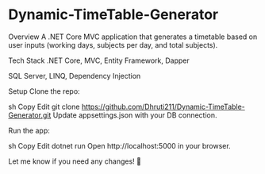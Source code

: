 # Dynamic-TimeTable-Generator

Overview
A .NET Core MVC application that generates a timetable based on user inputs (working days, subjects per day, and total subjects).

Tech Stack
.NET Core, MVC, Entity Framework, Dapper

SQL Server, LINQ, Dependency Injection

Setup
Clone the repo:

sh
Copy
Edit
git clone https://github.com/Dhruti211/Dynamic-TimeTable-Generator.git
Update appsettings.json with your DB connection.

Run the app:

sh
Copy
Edit
dotnet run
Open http://localhost:5000 in your browser.

Let me know if you need any changes! 🚀








